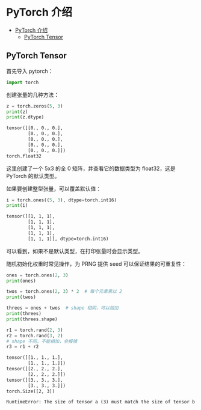 # PyTorch 介绍

- [PyTorch 介绍](#pytorch-介绍)
  - [PyTorch Tensor](#pytorch-tensor)

## PyTorch Tensor

首先导入 pytorch：

```python
import torch
```

创建张量的几种方法：

```python
z = torch.zeros(5, 3)
print(z)
print(z.dtype)
```

```txt
tensor([[0., 0., 0.],
        [0., 0., 0.],
        [0., 0., 0.],
        [0., 0., 0.],
        [0., 0., 0.]])
torch.float32
```

这里创建了一个 5x3 的全 0 矩阵，并查看它的数据类型为 float32，这是 PyTorch 的默认类型。

如果要创建整型张量，可以覆盖默认值：

```python
i = torch.ones((5, 3), dtype=torch.int16)
print(i)
```

```txt
tensor([[1, 1, 1],
        [1, 1, 1],
        [1, 1, 1],
        [1, 1, 1],
        [1, 1, 1]], dtype=torch.int16)
```

可以看到，如果不是默认类型，在打印张量时会显示类型。

随机初始化权重时常见操作，为 PRNG 提供 seed 可以保证结果的可重复性：

```python
ones = torch.ones(2, 3)
print(ones)

twos = torch.ones(2, 3) * 2  # 每个元素乘以 2
print(twos)

threes = ones + twos  # shape 相同，可以相加
print(threes)
print(threes.shape)

r1 = torch.rand(2, 3)
r2 = torch.rand(3, 2)
# shape 不同，不能相加，会报错
r3 = r1 + r2
```

```txt
tensor([[1., 1., 1.],
        [1., 1., 1.]])
tensor([[2., 2., 2.],
        [2., 2., 2.]])
tensor([[3., 3., 3.],
        [3., 3., 3.]])
torch.Size([2, 3])

RuntimeError: The size of tensor a (3) must match the size of tensor b (2) at non-singleton dimension 1
```

